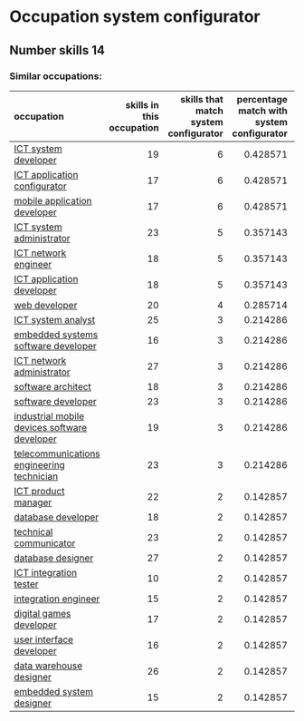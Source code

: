 # Occupation system configurator
## Number skills 14
### Similar occupations:
| occupation                                                                                      |   skills in this occupation |   skills that match system configurator |   percentage match with system configurator |   skills not in system configurator |
|:------------------------------------------------------------------------------------------------|----------------------------:|----------------------------------------:|--------------------------------------------:|------------------------------------:|
| [ICT system developer](ICT_system_developer.md)                                                 |                          19 |                                       6 |                                    0.428571 |                                  13 |
| [ICT application configurator](ICT_application_configurator.md)                                 |                          17 |                                       6 |                                    0.428571 |                                  11 |
| [mobile application developer](mobile_application_developer.md)                                 |                          17 |                                       6 |                                    0.428571 |                                  11 |
| [ICT system administrator](ICT_system_administrator.md)                                         |                          23 |                                       5 |                                    0.357143 |                                  18 |
| [ICT network engineer](ICT_network_engineer.md)                                                 |                          18 |                                       5 |                                    0.357143 |                                  13 |
| [ICT application developer](ICT_application_developer.md)                                       |                          18 |                                       5 |                                    0.357143 |                                  13 |
| [web developer](web_developer.md)                                                               |                          20 |                                       4 |                                    0.285714 |                                  16 |
| [ICT system analyst](ICT_system_analyst.md)                                                     |                          25 |                                       3 |                                    0.214286 |                                  22 |
| [embedded systems software developer](embedded_systems_software_developer.md)                   |                          16 |                                       3 |                                    0.214286 |                                  13 |
| [ICT network administrator](ICT_network_administrator.md)                                       |                          27 |                                       3 |                                    0.214286 |                                  24 |
| [software architect](software_architect.md)                                                     |                          18 |                                       3 |                                    0.214286 |                                  15 |
| [software developer](software_developer.md)                                                     |                          23 |                                       3 |                                    0.214286 |                                  20 |
| [industrial mobile devices software developer](industrial_mobile_devices_software_developer.md) |                          19 |                                       3 |                                    0.214286 |                                  16 |
| [telecommunications engineering technician](telecommunications_engineering_technician.md)       |                          23 |                                       3 |                                    0.214286 |                                  20 |
| [ICT product manager](ICT_product_manager.md)                                                   |                          22 |                                       2 |                                    0.142857 |                                  20 |
| [database developer](database_developer.md)                                                     |                          18 |                                       2 |                                    0.142857 |                                  16 |
| [technical communicator](technical_communicator.md)                                             |                          23 |                                       2 |                                    0.142857 |                                  21 |
| [database designer](database_designer.md)                                                       |                          27 |                                       2 |                                    0.142857 |                                  25 |
| [ICT integration tester](ICT_integration_tester.md)                                             |                          10 |                                       2 |                                    0.142857 |                                   8 |
| [integration engineer](integration_engineer.md)                                                 |                          15 |                                       2 |                                    0.142857 |                                  13 |
| [digital games developer](digital_games_developer.md)                                           |                          17 |                                       2 |                                    0.142857 |                                  15 |
| [user interface developer](user_interface_developer.md)                                         |                          16 |                                       2 |                                    0.142857 |                                  14 |
| [data warehouse designer](data_warehouse_designer.md)                                           |                          26 |                                       2 |                                    0.142857 |                                  24 |
| [embedded system designer](embedded_system_designer.md)                                         |                          15 |                                       2 |                                    0.142857 |                                  13 |
